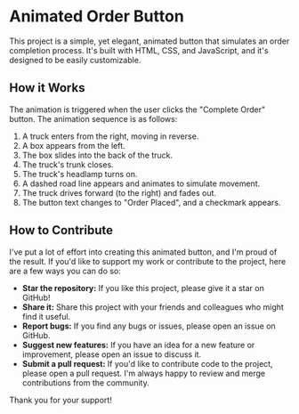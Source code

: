 # Animated Order Button

This project is a simple, yet elegant, animated button that simulates an order completion process. It's built with HTML, CSS, and JavaScript, and it's designed to be easily customizable.

## How it Works

The animation is triggered when the user clicks the "Complete Order" button. The animation sequence is as follows:

1.  A truck enters from the right, moving in reverse.
2.  A box appears from the left.
3.  The box slides into the back of the truck.
4.  The truck's trunk closes.
5.  The truck's headlamp turns on.
6.  A dashed road line appears and animates to simulate movement.
7.  The truck drives forward (to the right) and fades out.
8.  The button text changes to "Order Placed", and a checkmark appears.

## How to Contribute

I've put a lot of effort into creating this animated button, and I'm proud of the result. If you'd like to support my work or contribute to the project, here are a few ways you can do so:

*   **Star the repository:** If you like this project, please give it a star on GitHub!
*   **Share it:** Share this project with your friends and colleagues who might find it useful.
*   **Report bugs:** If you find any bugs or issues, please open an issue on GitHub.
*   **Suggest new features:** If you have an idea for a new feature or improvement, please open an issue to discuss it.
*   **Submit a pull request:** If you'd like to contribute code to the project, please open a pull request. I'm always happy to review and merge contributions from the community.

Thank you for your support!
